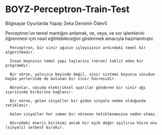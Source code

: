 # BOYZ-Perceptron-Train-Test
Bilgisayar Oyunlarda Yapay Zeka Dersinin Ödev5

Perceptron'un temel mantığını anlamak, ve, veya, ve xor işlemlerini öğrenmesi için nasıl eğitilebileceğini göstermek amacıyla hazırlanmıştır.

      Perceptron, bir sinir ağının işleyişinin ardındaki temel bir algoritmadır.
      
      İnsan beyninin temel yapı taşlarını (nöron) taklit eden bir programdır. 
      
      Bir nöron, yalnızca beyinde değil, sinir sistemi boyunca vücudun başka yerlerinde de bulunan bir sinir hücresidir. 
      
      Nöronlar, vücuda elektriksel uyarılar gönderen bir sinir ağı içerisinde birbirine bağlanır.
      
      Bir nöron, gelen sinyaller bir giden sinyale neden olduğunda tetiklenir. 
      
      Gelen sinyaller her zaman bir nöronun tetiklenmesine neden olmaz. 
      
      Hücredeki enerji birikimi ancak bir eşik değer aşılırsa hücre onu (sinyali) serbest bırakır.
